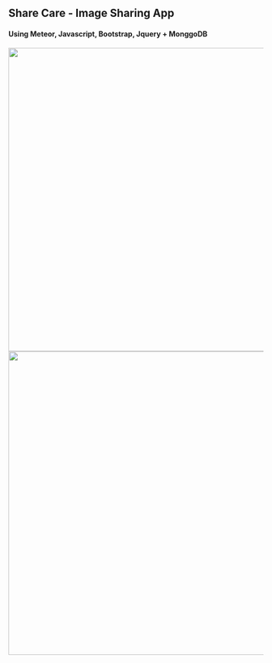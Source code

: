 ## Share Care - Image Sharing App
#### Using Meteor, Javascript, Bootstrap, Jquery + MonggoDB ####
<img src=http://i.imgur.com/v6TzEWg.png width="600">
<img src=http://i.imgur.com/1jRQD3J.png width="600">
